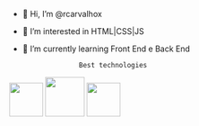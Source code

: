 - 👋 Hi, I’m @rcarvalhox
- 👀 I’m interested in HTML|CSS|JS
- 🌱 I’m currently learning   Front End e Back  End


                    Best technologies

<div>
    <img src="https://cdn.jsdelivr.net/gh/devicons/devicon/icons/html5/html5-original.svg"width="60"/>
  <img src="https://cdn.jsdelivr.net/gh/devicons/devicon/icons/css3/css3-original-wordmark.svg"width="70"/>
<img src="https://cdn.jsdelivr.net/gh/devicons/devicon/icons/javascript/javascript-original.svg"width="60"/>  </div>
